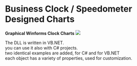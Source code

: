 # Business Clock / Speedometer Designed Charts
<b>Graphical Winforms Clock Charts</b> 
<img src="http://i.imgur.com/EgrLU9t.png"/>

The DLL is written in VB.NET. <br/>
you can use it also with C# projects. <br/>
two identical examples are added, for C# and for VB.NET <br/>
each object has a variety of properties, used for customization.

